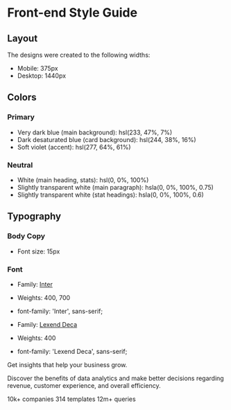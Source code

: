 # Front-end Style Guide

## Layout

The designs were created to the following widths:

- Mobile: 375px
- Desktop: 1440px

## Colors

### Primary

- Very dark blue (main background): hsl(233, 47%, 7%)
- Dark desaturated blue (card background): hsl(244, 38%, 16%)
- Soft violet (accent): hsl(277, 64%, 61%)

### Neutral

- White (main heading, stats): hsl(0, 0%, 100%)
- Slightly transparent white (main paragraph): hsla(0, 0%, 100%, 0.75)
- Slightly transparent white (stat headings): hsla(0, 0%, 100%, 0.6)

## Typography

### Body Copy

- Font size: 15px

### Font

- Family: [Inter](https://fonts.google.com/specimen/Inter)
- Weights: 400, 700
- font-family: 'Inter', sans-serif;

- Family: [Lexend Deca](https://fonts.google.com/specimen/Lexend+Deca)
- Weights: 400
- font-family: 'Lexend Deca', sans-serif;

Get insights that help your business grow.

Discover the benefits of data analytics and make better decisions regarding revenue, customer
experience, and overall efficiency.

10k+ companies
314 templates
12m+ queries

